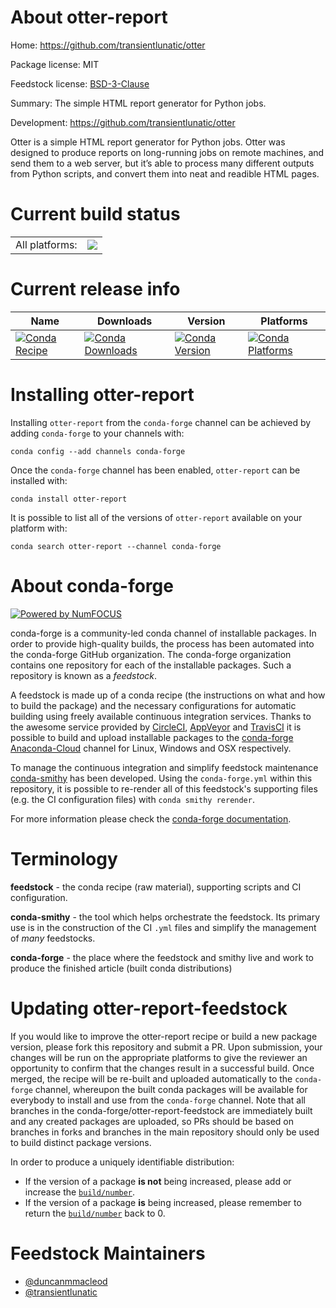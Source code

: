 About otter-report
==================

Home: https://github.com/transientlunatic/otter

Package license: MIT

Feedstock license: [BSD-3-Clause](https://github.com/conda-forge/otter-report-feedstock/blob/master/LICENSE.txt)

Summary: The simple HTML report generator for Python jobs.

Development: https://github.com/transientlunatic/otter

Otter is a simple HTML report generator for Python jobs.
Otter was designed to produce reports on long-running jobs on
remote machines, and send them to a web server, but it’s able to
process many different outputs from Python scripts, and convert
them into neat and readible HTML pages.


Current build status
====================


<table><tr><td>All platforms:</td>
    <td>
      <a href="https://dev.azure.com/conda-forge/feedstock-builds/_build/latest?definitionId=11454&branchName=master">
        <img src="https://dev.azure.com/conda-forge/feedstock-builds/_apis/build/status/otter-report-feedstock?branchName=master">
      </a>
    </td>
  </tr>
</table>

Current release info
====================

| Name | Downloads | Version | Platforms |
| --- | --- | --- | --- |
| [![Conda Recipe](https://img.shields.io/badge/recipe-otter--report-green.svg)](https://anaconda.org/conda-forge/otter-report) | [![Conda Downloads](https://img.shields.io/conda/dn/conda-forge/otter-report.svg)](https://anaconda.org/conda-forge/otter-report) | [![Conda Version](https://img.shields.io/conda/vn/conda-forge/otter-report.svg)](https://anaconda.org/conda-forge/otter-report) | [![Conda Platforms](https://img.shields.io/conda/pn/conda-forge/otter-report.svg)](https://anaconda.org/conda-forge/otter-report) |

Installing otter-report
=======================

Installing `otter-report` from the `conda-forge` channel can be achieved by adding `conda-forge` to your channels with:

```
conda config --add channels conda-forge
```

Once the `conda-forge` channel has been enabled, `otter-report` can be installed with:

```
conda install otter-report
```

It is possible to list all of the versions of `otter-report` available on your platform with:

```
conda search otter-report --channel conda-forge
```


About conda-forge
=================

[![Powered by NumFOCUS](https://img.shields.io/badge/powered%20by-NumFOCUS-orange.svg?style=flat&colorA=E1523D&colorB=007D8A)](http://numfocus.org)

conda-forge is a community-led conda channel of installable packages.
In order to provide high-quality builds, the process has been automated into the
conda-forge GitHub organization. The conda-forge organization contains one repository
for each of the installable packages. Such a repository is known as a *feedstock*.

A feedstock is made up of a conda recipe (the instructions on what and how to build
the package) and the necessary configurations for automatic building using freely
available continuous integration services. Thanks to the awesome service provided by
[CircleCI](https://circleci.com/), [AppVeyor](https://www.appveyor.com/)
and [TravisCI](https://travis-ci.com/) it is possible to build and upload installable
packages to the [conda-forge](https://anaconda.org/conda-forge)
[Anaconda-Cloud](https://anaconda.org/) channel for Linux, Windows and OSX respectively.

To manage the continuous integration and simplify feedstock maintenance
[conda-smithy](https://github.com/conda-forge/conda-smithy) has been developed.
Using the ``conda-forge.yml`` within this repository, it is possible to re-render all of
this feedstock's supporting files (e.g. the CI configuration files) with ``conda smithy rerender``.

For more information please check the [conda-forge documentation](https://conda-forge.org/docs/).

Terminology
===========

**feedstock** - the conda recipe (raw material), supporting scripts and CI configuration.

**conda-smithy** - the tool which helps orchestrate the feedstock.
                   Its primary use is in the construction of the CI ``.yml`` files
                   and simplify the management of *many* feedstocks.

**conda-forge** - the place where the feedstock and smithy live and work to
                  produce the finished article (built conda distributions)


Updating otter-report-feedstock
===============================

If you would like to improve the otter-report recipe or build a new
package version, please fork this repository and submit a PR. Upon submission,
your changes will be run on the appropriate platforms to give the reviewer an
opportunity to confirm that the changes result in a successful build. Once
merged, the recipe will be re-built and uploaded automatically to the
`conda-forge` channel, whereupon the built conda packages will be available for
everybody to install and use from the `conda-forge` channel.
Note that all branches in the conda-forge/otter-report-feedstock are
immediately built and any created packages are uploaded, so PRs should be based
on branches in forks and branches in the main repository should only be used to
build distinct package versions.

In order to produce a uniquely identifiable distribution:
 * If the version of a package **is not** being increased, please add or increase
   the [``build/number``](https://conda.io/docs/user-guide/tasks/build-packages/define-metadata.html#build-number-and-string).
 * If the version of a package **is** being increased, please remember to return
   the [``build/number``](https://conda.io/docs/user-guide/tasks/build-packages/define-metadata.html#build-number-and-string)
   back to 0.

Feedstock Maintainers
=====================

* [@duncanmmacleod](https://github.com/duncanmmacleod/)
* [@transientlunatic](https://github.com/transientlunatic/)


